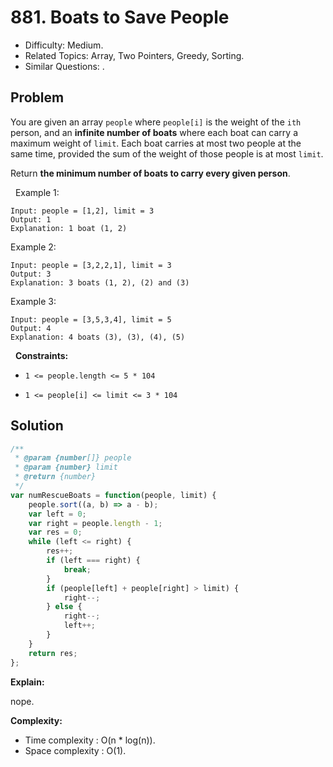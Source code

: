 # 881. Boats to Save People

- Difficulty: Medium.
- Related Topics: Array, Two Pointers, Greedy, Sorting.
- Similar Questions: .

## Problem

You are given an array `people` where `people[i]` is the weight of the `ith` person, and an **infinite number of boats** where each boat can carry a maximum weight of `limit`. Each boat carries at most two people at the same time, provided the sum of the weight of those people is at most `limit`.

Return **the minimum number of boats to carry every given person**.

 
Example 1:

```
Input: people = [1,2], limit = 3
Output: 1
Explanation: 1 boat (1, 2)
```

Example 2:

```
Input: people = [3,2,2,1], limit = 3
Output: 3
Explanation: 3 boats (1, 2), (2) and (3)
```

Example 3:

```
Input: people = [3,5,3,4], limit = 5
Output: 4
Explanation: 4 boats (3), (3), (4), (5)
```

 
**Constraints:**


	
- `1 <= people.length <= 5 * 104`
	
- `1 <= people[i] <= limit <= 3 * 104`



## Solution

```javascript
/**
 * @param {number[]} people
 * @param {number} limit
 * @return {number}
 */
var numRescueBoats = function(people, limit) {
    people.sort((a, b) => a - b);
    var left = 0;
    var right = people.length - 1;
    var res = 0;
    while (left <= right) {
        res++;
        if (left === right) {
            break;
        }
        if (people[left] + people[right] > limit) {
            right--;
        } else {
            right--;
            left++;
        }
    }
    return res;
};
```

**Explain:**

nope.

**Complexity:**

* Time complexity : O(n * log(n)).
* Space complexity : O(1).
